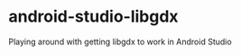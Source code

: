 android-studio-libgdx
=====================

Playing around with getting libgdx to work in Android Studio
